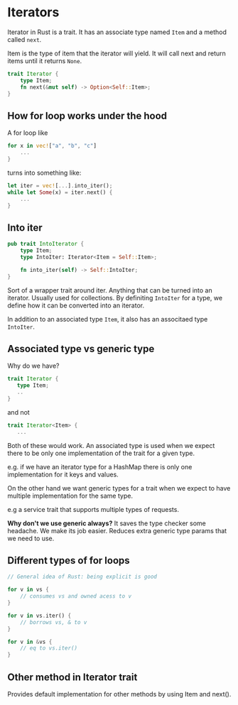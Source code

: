 # Iterators

Iterator in Rust is a trait.
It has an associate type named `Item` and a method called `next`.

Item is the type of item that the iterator will yield. It will call next
and return items until it returns `None`.

```rust
trait Iterator {
    type Item;
    fn next(&mut self) -> Option<Self::Item>;
}
```


## How for loop works under the hood

A for loop like
```rust
for x in vec!["a", "b", "c"] 
    ...
}
```
turns into something like:
```rust
let iter = vec![...].into_iter();
while let Some(x) = iter.next() {
    ...
}
```

## Into iter

```rust
pub trait IntoIterator {
    type Item;
    type IntoIter: Iterator<Item = Self::Item>;

    fn into_iter(self) -> Self::IntoIter;
}
```

Sort of a wrapper trait around iter. Anything that can be turned into an 
iterator.
Usually used for collections. By definiting `IntoIter` for a type, we define how it can be converted into an iterator. 

In addition to an associated type `Item`, it also has an associtaed type `IntoIter`.

## Associated type vs generic type

Why do we have?
```rust
trait Iterator {
   type Item;
   ..
}
```
and not
```rust
trait Iterator<Item> {
   ...
```

Both of these would work. 
An associated type is used when we expect there to be only one implementation
of the trait for a given type.

e.g. if we have an iterator type for a HashMap there is only one 
implementation for it keys and values.

On the other hand we want generic types for a trait when we expect to have
multiple implementation for the same type.

e.g a service trait that supports multiple types of requests.

**Why don't we use generic always?**
It saves the type checker some headache. We make its job easier.
Reduces extra generic type params that we need to use.


## Different types of for loops

```rust
// General idea of Rust: being explicit is good

for v in vs {
    // consumes vs and owned acess to v
}

for v in vs.iter() {
    // borrows vs, & to v
}

for v in &vs {
    // eq to vs.iter()
}
```


## Other method in Iterator trait

Provides default implementation for other methods by using Item and next().


